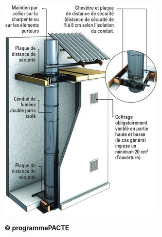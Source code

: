![](<images/Chauffage - Appareil de chauffage divisé à bûches - Installation du conduit de fumée - 37/_page_0_Picture_0.jpeg>)

## © programmePACTE
